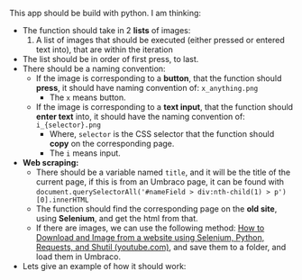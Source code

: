 This app should be build with python.
I am thinking:
- The function should take in 2 **lists** of images:
	1. A list of images that should be executed (either pressed or entered text into), that are within the iteration
- The list should be in order of first press, to last.
- There should be a naming convention:
	- If the image is corresponding to a **button**, that the function should **press**, it should have naming convention of:  `x_anything.png`
		- The `x` means button.
	- If the image is corresponding to a **text input**, that the function should **enter text** into, it should have the naming convention of: `i_{selector}.png`
		- Where, `selector` is the CSS selector that the function should **copy** on the corresponding page.
		- The `i` means input.
- **Web scraping:**
	- There should be a variable named `title`, and it will be the title of the current page, if this is from an Umbraco page, it can be found with `document.querySelectorAll('#nameField > div:nth-child(1) > p')[0].innerHTML`
	- The function should find the corresponding page on the **old site**, using **Selenium**, and get the html from that.
	- If there are images, we can use the following method: [How to Download and Image from a website using Selenium, Python, Requests, and Shutil (youtube.com)](https://www.youtube.com/watch?v=cb5q506qt_U), and save them to a folder, and load them in Umbraco.
- Lets give an example of how it should work:

